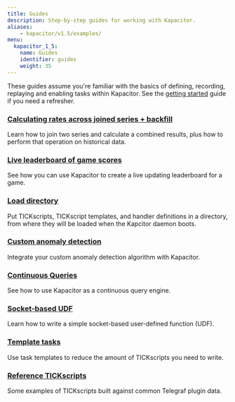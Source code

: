 ```yaml
---
title: Guides
description: Step-by-step guides for working with Kapacitor.
aliases:
    - kapacitor/v1.5/examples/
menu:
  kapacitor_1_5:
    name: Guides
    identifier: guides
    weight: 35
---
```



These guides assume you're familiar with the basics of defining, recording, replaying and enabling tasks within Kapacitor.
See the [getting started](/kapacitor/v1.5/introduction/getting-started/) guide if you need a refresher.

### [Calculating rates across joined series + backfill](/kapacitor/v1.5/guides/join_backfill/)

Learn how to join two series and calculate a combined results, plus how to perform that operation on historical data.

### [Live leaderboard of game scores](/kapacitor/v1.5/guides/live_leaderboard/)

See how you can use Kapacitor to create a live updating leaderboard for a game.

### [Load directory](/kapacitor/v1.5/guides/load_directory/)

Put TICKscripts, TICKscript templates, and handler definitions in a directory,
from where they will be loaded when the Kapcitor daemon boots.

### [Custom anomaly detection](/kapacitor/v1.5/guides/anomaly_detection/)

Integrate your custom anomaly detection algorithm with Kapacitor.

### [Continuous Queries](/kapacitor/v1.5/guides/continuous_queries/)

See how to use Kapacitor as a continuous query engine.

### [Socket-based UDF](/kapacitor/v1.5/guides/socket_udf/)

Learn how to write a simple socket-based user-defined function (UDF).

### [Template tasks](/kapacitor/v1.5/guides/template_tasks/)

Use task templates to reduce the amount of TICKscripts you need to write.

### [Reference TICKscripts](/kapacitor/v1.5/guides/reference_scripts/)

Some examples of TICKscripts built against common Telegraf plugin data.
